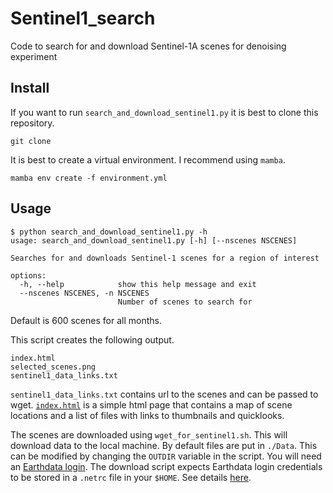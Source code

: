 # Sentinel1_search
Code to search for and download Sentinel-1A scenes for denoising experiment

## Install

If you want to run `search_and_download_sentinel1.py` it is best to clone this repository.

```
git clone
```

It is best to create a virtual environment.  I recommend using `mamba`.

```
mamba env create -f environment.yml
```

## Usage

```
$ python search_and_download_sentinel1.py -h
usage: search_and_download_sentinel1.py [-h] [--nscenes NSCENES]

Searches for and downloads Sentinel-1 scenes for a region of interest

options:
  -h, --help            show this help message and exit
  --nscenes NSCENES, -n NSCENES
                        Number of scenes to search for
```

Default is 600 scenes for all months.

This script creates the following output.
```
index.html
selected_scenes.png
sentinel1_data_links.txt
```

`sentinel1_data_links.txt` contains url to the scenes and can be passed to wget.  [`index.html`](index.html) is a simple html page that contains a map of scene locations and a 
list of files with links to thumbnails and quicklooks.

The scenes are downloaded using `wget_for_sentinel1.sh`.  This will download data to the local machine.  By default files are put in `./Data`.  This can be modified by changing
the `OUTDIR` variable in the script.  You will need an [Earthdata login](https://urs.earthdata.nasa.gov/).  The download script expects Earthdata login credentials to be
stored in a `.netrc` file in your `$HOME`.  See details [here](https://nsidc.org/data/user-resources/help-center/programmatic-data-access-guide).
